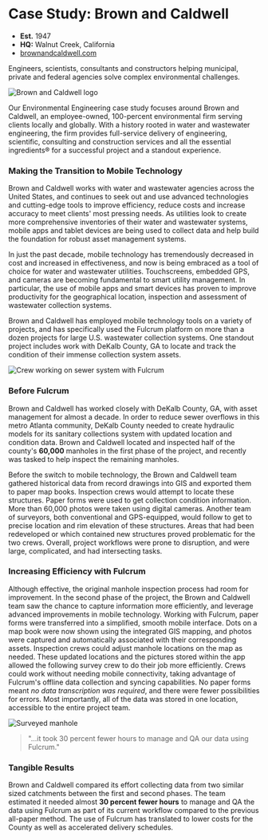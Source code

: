 # Case Study: Brown and Caldwell

* **Est.** 1947
* **HQ:** Walnut Creek, California
* [brownandcaldwell.com](brownandcaldwell.com)

Engineers, scientists, consultants and constructors helping municipal, private and federal agencies solve complex environmental challenges.

![Brown and Caldwell logo](http://www.fulcrumapp.com/assets/img/cases/brownandcaldwell-logo.jpg)

Our Environmental Engineering case study focuses around Brown and Caldwell, an employee-owned, 100-percent environmental firm serving clients locally and globally. With a history rooted in water and wastewater engineering, the firm provides full-service delivery of engineering, scientific, consulting and construction services and all the essential ingredients® for a successful project and a standout experience.

### Making the Transition to Mobile Technology

Brown and Caldwell works with water and wastewater agencies across the United States, and continues to seek out and use advanced technologies and cutting-edge tools to improve efficiency, reduce costs and increase accuracy to meet clients' most pressing needs. As utilities look to create more comprehensive inventories of their water and wastewater systems, mobile apps and tablet devices are being used to collect data and help build the foundation for robust asset management systems.

In just the past decade, mobile technology has tremendously decreased in cost and increased in effectiveness, and now is being embraced as a tool of choice for water and wastewater utilities. Touchscreens, embedded GPS, and cameras are becoming fundamental to smart utility management. In particular, the use of mobile apps and smart devices has proven to improve productivity for the geographical location, inspection and assessment of wastewater collection systems.

Brown and Caldwell has employed mobile technology tools on a variety of projects, and has specifically used the Fulcrum platform on more than a dozen projects for large U.S. wastewater collection systems. One standout project includes work with DeKalb County, GA to locate and track the condition of their immense collection system assets.

![Crew working on sewer system with Fulcrum](http://www.fulcrumapp.com//assets/img/cases/bc-1.jpg)

### Before Fulcrum

Brown and Caldwell has worked closely with DeKalb County, GA, with asset management for almost a decade. In order to reduce sewer overflows in this metro Atlanta community, DeKalb County needed to create hydraulic models for its sanitary collections system with updated location and condition data. Brown and Caldwell located and inspected half of the county's **60,000** manholes in the first phase of the project, and recently was tasked to help inspect the remaining manholes.

Before the switch to mobile technology, the Brown and Caldwell team gathered historical data from record drawings into GIS and exported them to paper map books. Inspection crews would attempt to locate these structures. Paper forms were used to get collection condition information. More than 60,000 photos were taken using digital cameras. Another team of surveyors, both conventional and GPS-equipped, would follow to get to precise location and rim elevation of these structures. Areas that had been redeveloped or which contained new structures proved problematic for the two crews. Overall, project workflows were prone to disruption, and were large, complicated, and had intersecting tasks.

### Increasing Efficiency with Fulcrum

Although effective, the original manhole inspection process had room for improvement. In the second phase of the project, the Brown and Caldwell team saw the chance to capture information more efficiently, and leverage advanced improvements in mobile technology. Working with Fulcrum, paper forms were transferred into a simplified, smooth mobile interface. Dots on a map book were now shown using the integrated GIS mapping, and photos were captured and automatically associated with their corresponding assets. Inspection crews could adjust manhole locations on the map as needed. These updated locations and the pictures stored within the app allowed the following survey crew to do their job more efficiently. Crews could work without needing mobile connectivity, taking advantage of Fulcrum's offline data collection and syncing capabilities. No paper forms meant _no data transcription was required_, and there were fewer possibilities for errors. Most importantly, all of the data was stored in one location, accessible to the entire project team.

![Surveyed manhole](http://www.fulcrumapp.com//assets/img/cases/bc-2.jpg)

> "...it took 30 percent fewer hours to manage and QA our data using Fulcrum."

### Tangible Results

Brown and Caldwell compared its effort collecting data from two similar sized catchments between the first and second phases. The team estimated it needed almost **30 percent fewer hours** to manage and QA the data using Fulcrum as part of its current workflow compared to the previous all-paper method. The use of Fulcrum has translated to lower costs for the County as well as accelerated delivery schedules.
